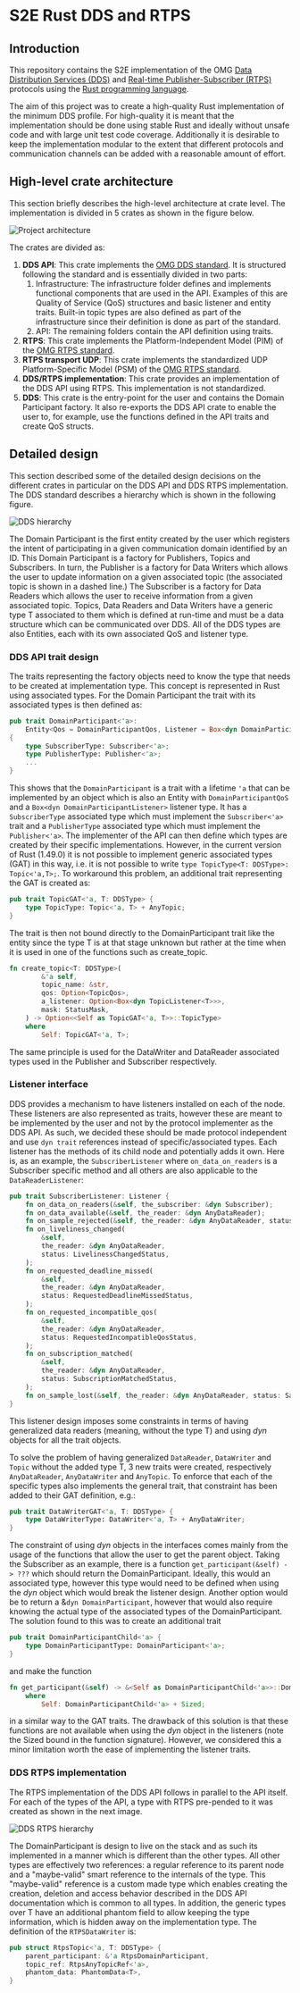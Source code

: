 # S2E Rust DDS and RTPS

## Introduction

This repository contains the S2E implementation of the OMG [Data Distribution Services (DDS)](https://www.omg.org/omg-dds-portal/) and [Real-time Publisher-Subscriber (RTPS)](https://www.omg.org/spec/DDSI-RTPS/About-DDSI-RTPS/) protocols using the [Rust programming language](https://www.rust-lang.org/).

The aim of this project was to create a high-quality Rust implementation of the minimum DDS profile. For high-quality it is meant that the implementation should be done using stable Rust and ideally without unsafe code and with large unit test code coverage. Additionally it is desirable to keep the implementation modular to the extent that different protocols and communication channels can be added with a reasonable amount of effort.

## High-level crate architecture

This section briefly describes the high-level architecture at crate level. The implementation is divided in 5 crates as shown in the figure below.

![Project architecture](./architecture.drawio.png)

The crates are divided as:

1. **DDS API**: This crate implements the [OMG DDS standard](https://www.omg.org/spec/DDS/1.4/PDF). It is structured following the standard and is essentially divided in two parts:
    1. Infrastructure: The infrastructure folder defines and implements functional components that are used in the API. Examples of this are Quality of Service (QoS) structures and basic listener and entity traits. Built-in topic types are also defined as part of the infrastructure since their definition is done as part of the standard.
    2. API: The remaining folders contain the API definition using traits.
2. **RTPS**: This crate implements the Platform-Independent Model (PIM) of the [OMG RTPS standard](https://www.omg.org/spec/DDSI-RTPS/2.3/PDF).
3. **RTPS transport UDP**: This crate implements the standardized UDP Platform-Specific Model (PSM) of the [OMG RTPS standard](https://www.omg.org/spec/DDSI-RTPS/2.3/PDF).
4. **DDS/RTPS implementation**: This crate provides an implementation of the DDS API using RTPS. This implementation is not standardized.
5. **DDS**: This crate is the entry-point for the user and contains the Domain Participant factory. It also re-exports the DDS API crate to enable the user to, for example, use the functions defined in the API traits and create QoS structs.

## Detailed design

This section described some of the detailed design decisions on the different crates in particular on the DDS API and DDS RTPS implementation. The DDS standard describes a hierarchy which is shown in the following figure.

![DDS hierarchy](./dds_hierarchy.png)

The Domain Participant is the first entity created by the user which registers the intent of participating in a given communication domain identified by an ID. This Domain Participant is a factory for Publishers, Topics and Subscribers. In turn, the Publisher is a factory for Data Writers which allows the user to update information on a given associated topic (the associated topic is shown in a dashed line.) The Subscriber is a factory for Data Readers which allows the user to receive information from a given associated topic. Topics, Data Readers and Data Writers have a generic type T associated to them which is defined at run-time and must be a data structure which can be communicated over DDS. All of the DDS types are also Entities, each with its own associated QoS and listener type.

### DDS API trait design

The traits representing the factory objects need to know the type that needs to be created at implementation type. This concept is represented in Rust using associated types. For the Domain Participant the trait with its associated types is then defined as:

```rust
pub trait DomainParticipant<'a>:
    Entity<Qos = DomainParticipantQos, Listener = Box<dyn DomainParticipantListener>>
{
    type SubscriberType: Subscriber<'a>;
    type PublisherType: Publisher<'a>;
    ...
}
```

This shows that the `DomainParticipant` is a trait with a lifetime `'a` that can be implemented by an object which is also an Entity with `DomainParticipantQoS` and a `Box<dyn DomainParticipantListener>` listener type. It has a `SubscriberType` associated type which must implement the `Subscriber<'a>` trait and a `PublisherType` associated type which must implement the `Publisher<'a>`. The implementer of the API can then define which types are created by their specific implementations. However, in the current version of Rust (1.49.0) it is not possible to implement generic associated types (GAT) in this way, i.e. it is not possible to write `type TopicType<T: DDSType>: Topic<'a,T>;`. To workaround this problem, an additional trait representing the GAT is created as:

```rust
pub trait TopicGAT<'a, T: DDSType> {
    type TopicType: Topic<'a, T> + AnyTopic;
}
```

The trait is then not bound directly to the DomainParticipant trait like the entity since the type T is at that stage unknown but rather at the time when it is used in one of the functions such as create_topic.

```rust
fn create_topic<T: DDSType>(
        &'a self,
        topic_name: &str,
        qos: Option<TopicQos>,
        a_listener: Option<Box<dyn TopicListener<T>>>,
        mask: StatusMask,
    ) -> Option<<Self as TopicGAT<'a, T>>::TopicType>
    where
        Self: TopicGAT<'a, T>;
```

 The same principle is used for the DataWriter and DataReader associated types used in the Publisher and Subscriber respectively.

### Listener interface

DDS provides a mechanism to have listeners installed on each of the node. These listeners are also represented as traits, however these are meant to be implemented by the user and not by the protocol implementer as the DDS API. As such, we decided these should be made protocol independent and use `dyn trait` references instead of specific/associated types. Each listener has the methods of its child node and potentially adds it own. Here is, as an example, the `SubscriberListener` where `on_data_on_readers` is a Subscriber specific method and all others are also applicable to the `DataReaderListener`:

```rust
pub trait SubscriberListener: Listener {
    fn on_data_on_readers(&self, the_subscriber: &dyn Subscriber);
    fn on_data_available(&self, the_reader: &dyn AnyDataReader);
    fn on_sample_rejected(&self, the_reader: &dyn AnyDataReader, status: SampleRejectedStatus);
    fn on_liveliness_changed(
        &self,
        the_reader: &dyn AnyDataReader,
        status: LivelinessChangedStatus,
    );
    fn on_requested_deadline_missed(
        &self,
        the_reader: &dyn AnyDataReader,
        status: RequestedDeadlineMissedStatus,
    );
    fn on_requested_incompatible_qos(
        &self,
        the_reader: &dyn AnyDataReader,
        status: RequestedIncompatibleQosStatus,
    );
    fn on_subscription_matched(
        &self,
        the_reader: &dyn AnyDataReader,
        status: SubscriptionMatchedStatus,
    );
    fn on_sample_lost(&self, the_reader: &dyn AnyDataReader, status: SampleLostStatus);
}
```

This listener design imposes some constraints in terms of having generalized data readers (meaning, without the type T) and using *dyn* objects for all the trait objects.

To solve the problem of having generalized `DataReader`, `DataWriter` and `Topic` without the added type T, 3 new traits were created, respectively `AnyDataReader`, `AnyDataWriter` and `AnyTopic`. To enforce that each of the specific types also implements the general trait, that constraint has been added to their GAT definition, e.g.:

```rust
pub trait DataWriterGAT<'a, T: DDSType> {
    type DataWriterType: DataWriter<'a, T> + AnyDataWriter;
}
```

The constraint of using *dyn* objects in the interfaces comes mainly from the usage of the functions that allow the user to get the parent object. Taking the Subscriber as an example, there is a function `get_participant(&self) -> ???` which should return the DomainParticipant. Ideally, this would an associated type, however this type would need to be defined when using the *dyn* object which would break the listener design. Another option would be to return a &`dyn DomainParticipant`, however that would also require knowing the actual type of the associated types of the DomainParticipant. The solution found to this was to create an additional trait

```rust
pub trait DomainParticipantChild<'a> {
    type DomainParticipantType: DomainParticipant<'a>;
}
```

and make the function

``` rust
fn get_participant(&self) -> &<Self as DomainParticipantChild<'a>>::DomainParticipantType
    where
        Self: DomainParticipantChild<'a> + Sized;
```

in a similar way to the GAT traits. The drawback of this solution is that these functions are not available when using the *dyn* object in the listeners (note the Sized bound in the function signature). However, we considered this a minor limitation worth the ease of implementing the listener traits.

### DDS RTPS implementation

The RTPS implementation of the DDS API follows in parallel to the API itself. For each of the types of the API, a type with RTPS pre-pended to it was created as shown in the next image.

![DDS RTPS hierarchy](./dds_rtps_hierarchy.png)

The DomainParticipant is design to live on the stack and as such its implemented in a manner which is different than the other types. All other types are effectively two references: a regular reference to its parent node and a "maybe-valid" smart reference to the internals of the type. This "maybe-valid" reference is a custom made type which enables creating the creation, deletion and access behavior described in the DDS API documentation which is common to all types. In addition, the generic types over T have an additional phantom field to allow keeping the type information, which is hidden away on the implementation type. The definition of the `RTPSDataWriter` is:

```rust
pub struct RtpsTopic<'a, T: DDSType> {
    parent_participant: &'a RtpsDomainParticipant,
    topic_ref: RtpsAnyTopicRef<'a>,
    phantom_data: PhantomData<T>,
}
```
